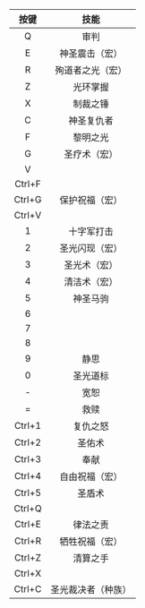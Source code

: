 |按键| 技能 |
|:--:|:--:|
| Q | 审判 |
| E | 神圣震击（宏） |
| R | 殉道者之光（宏） |
| Z | 光环掌握 |
| X | 制裁之锤 |
| C | 神圣复仇者 |
| F | 黎明之光 |
| G | 圣疗术（宏） |
| V | |
|Ctrl+F| |
|Ctrl+G| 保护祝福（宏） |
|Ctrl+V| |
| 1 | 十字军打击 |
| 2 | 圣光闪现（宏） |
| 3 | 圣光术（宏） |
| 4 | 清洁术（宏） |
| 5 | 神圣马驹 |
| 6 | 
| 7 |
| 8 |
| 9 | 静思 |
| 0 | 圣光道标 |
| - | 宽恕 |
| = | 救赎 |
|Ctrl+1|复仇之怒|
|Ctrl+2|圣佑术|
|Ctrl+3|奉献| 
|Ctrl+4|自由祝福（宏）|
|Ctrl+5|圣盾术|
|Ctrl+Q||
|Ctrl+E|律法之责|
|Ctrl+R|牺牲祝福（宏）|
|Ctrl+Z|清算之手|
|Ctrl+X||
|Ctrl+C|圣光裁决者（种族）|